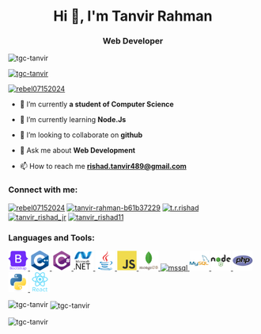 <h1 align="center">Hi 👋, I'm Tanvir Rahman</h1>
<h3 align="center">Web Developer</h3>

<p align="left"> <img src="https://komarev.com/ghpvc/?username=tgc-tanvir&label=Profile%20views&color=0e75b6&style=flat" alt="tgc-tanvir" /> </p>

<p align="left"> <a href="https://github.com/ryo-ma/github-profile-trophy"><img src="https://github-profile-trophy.vercel.app/?username=tgc-tanvir" alt="tgc-tanvir" /></a> </p>

<p align="left"> <a href="https://twitter.com/rebel07152024" target="blank"><img src="https://img.shields.io/twitter/follow/rebel07152024?logo=twitter&style=for-the-badge" alt="rebel07152024" /></a> </p>

- 🔭 I’m currently **a student of Computer Science**

- 🌱 I’m currently learning **Node.Js**

- 👯 I’m looking to collaborate on **github**

- 💬 Ask me about **Web Development**

- 📫 How to reach me **rishad.tanvir489@gmail.com**

<h3 align="left">Connect with me:</h3>
<p align="left">
<a href="https://twitter.com/rebel07152024" target="blank"><img align="center" src="https://raw.githubusercontent.com/rahuldkjain/github-profile-readme-generator/master/src/images/icons/Social/twitter.svg" alt="rebel07152024" height="30" width="40" /></a>
<a href="https://linkedin.com/in/tanvir-rahman-b61b37229" target="blank"><img align="center" src="https://raw.githubusercontent.com/rahuldkjain/github-profile-readme-generator/master/src/images/icons/Social/linked-in-alt.svg" alt="tanvir-rahman-b61b37229" height="30" width="40" /></a>
<a href="https://fb.com/t.r.rishad" target="blank"><img align="center" src="https://raw.githubusercontent.com/rahuldkjain/github-profile-readme-generator/master/src/images/icons/Social/facebook.svg" alt="t.r.rishad" height="30" width="40" /></a>
<a href="https://instagram.com/tanvir_rishad_jr" target="blank"><img align="center" src="https://raw.githubusercontent.com/rahuldkjain/github-profile-readme-generator/master/src/images/icons/Social/instagram.svg" alt="tanvir_rishad_jr" height="30" width="40" /></a>
<a href="https://www.youtube.com/c/tanvir_rishad11" target="blank"><img align="center" src="https://raw.githubusercontent.com/rahuldkjain/github-profile-readme-generator/master/src/images/icons/Social/youtube.svg" alt="tanvir_rishad11" height="30" width="40" /></a>
</p>

<h3 align="left">Languages and Tools:</h3>
<p align="left"> <a href="https://getbootstrap.com" target="_blank" rel="noreferrer"> <img src="https://raw.githubusercontent.com/devicons/devicon/master/icons/bootstrap/bootstrap-plain-wordmark.svg" alt="bootstrap" width="40" height="40"/> </a> <a href="https://www.w3schools.com/cpp/" target="_blank" rel="noreferrer"> <img src="https://raw.githubusercontent.com/devicons/devicon/master/icons/cplusplus/cplusplus-original.svg" alt="cplusplus" width="40" height="40"/> </a> <a href="https://www.w3schools.com/cs/" target="_blank" rel="noreferrer"> <img src="https://raw.githubusercontent.com/devicons/devicon/master/icons/csharp/csharp-original.svg" alt="csharp" width="40" height="40"/> </a> <a href="https://dotnet.microsoft.com/" target="_blank" rel="noreferrer"> <img src="https://raw.githubusercontent.com/devicons/devicon/master/icons/dot-net/dot-net-original-wordmark.svg" alt="dotnet" width="40" height="40"/> </a> <a href="https://www.java.com" target="_blank" rel="noreferrer"> <img src="https://raw.githubusercontent.com/devicons/devicon/master/icons/java/java-original.svg" alt="java" width="40" height="40"/> </a> <a href="https://developer.mozilla.org/en-US/docs/Web/JavaScript" target="_blank" rel="noreferrer"> <img src="https://raw.githubusercontent.com/devicons/devicon/master/icons/javascript/javascript-original.svg" alt="javascript" width="40" height="40"/> </a> <a href="https://www.mongodb.com/" target="_blank" rel="noreferrer"> <img src="https://raw.githubusercontent.com/devicons/devicon/master/icons/mongodb/mongodb-original-wordmark.svg" alt="mongodb" width="40" height="40"/> </a> <a href="https://www.microsoft.com/en-us/sql-server" target="_blank" rel="noreferrer"> <img src="https://www.svgrepo.com/show/303229/microsoft-sql-server-logo.svg" alt="mssql" width="40" height="40"/> </a> <a href="https://www.mysql.com/" target="_blank" rel="noreferrer"> <img src="https://raw.githubusercontent.com/devicons/devicon/master/icons/mysql/mysql-original-wordmark.svg" alt="mysql" width="40" height="40"/> </a> <a href="https://nodejs.org" target="_blank" rel="noreferrer"> <img src="https://raw.githubusercontent.com/devicons/devicon/master/icons/nodejs/nodejs-original-wordmark.svg" alt="nodejs" width="40" height="40"/> </a> <a href="https://www.php.net" target="_blank" rel="noreferrer"> <img src="https://raw.githubusercontent.com/devicons/devicon/master/icons/php/php-original.svg" alt="php" width="40" height="40"/> </a> <a href="https://www.python.org" target="_blank" rel="noreferrer"> <img src="https://raw.githubusercontent.com/devicons/devicon/master/icons/python/python-original.svg" alt="python" width="40" height="40"/> </a> <a href="https://reactjs.org/" target="_blank" rel="noreferrer"> <img src="https://raw.githubusercontent.com/devicons/devicon/master/icons/react/react-original-wordmark.svg" alt="react" width="40" height="40"/> </a> </p>

<p><img align="left" src="https://github-readme-stats.vercel.app/api/top-langs?username=tgc-tanvir&show_icons=true&locale=en&layout=compact" alt="tgc-tanvir" /></p>

<p>&nbsp;<img align="center" src="https://github-readme-stats.vercel.app/api?username=tgc-tanvir&show_icons=true&locale=en" alt="tgc-tanvir" /></p>

<p><img align="center" src="https://github-readme-streak-stats.herokuapp.com/?user=tgc-tanvir&" alt="tgc-tanvir" /></p>
